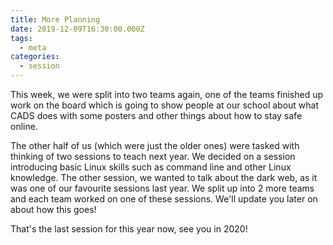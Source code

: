 ```yaml
---
title: More Planning
date: 2019-12-09T16:30:00.000Z
tags:
  - meta
categories:
  - session
---
```

This week, we were split into two teams again, one of the teams finished up work on the board which is going to show people at our school about what CADS does with some posters and other things about how to stay safe online.

The other half of us (which were just the older ones) were tasked with thinking of two sessions to teach next year. We decided on a session introducing basic Linux skills such as command line and other Linux knowledge. The other session, we wanted to talk about the dark web, as it was one of our favourite sessions last year. We split up into 2 more teams and each team worked on one of these sessions. We'll update you later on about how this goes!

That's the last session for this year now, see you in 2020!
